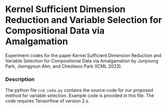 # Kernel Sufficient Dimension Reduction and Variable Selection for Compositional Data via Amalgamation
Experiment codes for the paper Kernel Sufficient Dimension Reduction and Variable Selection for Compositional Data via Amalgamation by Junyoung Park, Jeongyoun Ahn, and Cheolwoo Park (ICML 2023).

### Description
The python file ``ccm_coda.py`` contains the source code for our proposed method for variable selection. Example code is provided in this file. The code requires Tensorflow of version 2.x.
